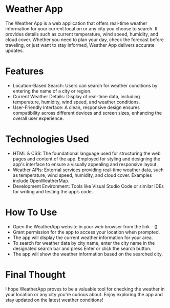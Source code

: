 # Weather App
The Weather App is a web application that offers real-time weather information for your current location or any city you choose to search. It provides details such as current temperature, wind speed, humidity, and cloud cover. Whether you need to plan your day, check the forecast before traveling, or just want to stay informed, Weather App delivers accurate updates. 
# Features
* Location-Based Search: Users can search for weather conditions by entering the name of a city or region.
* Current Weather Details: Display of real-time data, including temperature, humidity, wind speed, and weather conditions.
* User-Friendly Interface: A clean, responsive design ensures compatibility across different devices and screen sizes, enhancing the overall user experience.
# Technologies Used
* HTML  & CSS:  The foundational language used for structuring the web pages and content of the app. Employed for styling and designing the app's interface to ensure a visually appealing and responsive layout.
* Weather APIs: External services providing real-time weather data, such as temperature, wind speed, humidity, and cloud cover. Examples include OpenWeatherMap.
* Development Environment: Tools like Visual Studio Code or similar IDEs for writing and testing the app’s code.
# How To Use
* Open the WeatherApp website in your web browser from the link - ()
* Grant permission for the app to access your location when prompted.
* The app will display the current weather information for your area.
* To search for weather data by city name, enter the city name in the designated search bar and press Enter or click the search button.
* The app will show the weather information based on the searched city.
# Final Thought
 I hope WeatherApp proves to be a valuable tool for checking the weather in your location or any city you're curious about. Enjoy exploring the app and stay updated on the latest weather conditions!
